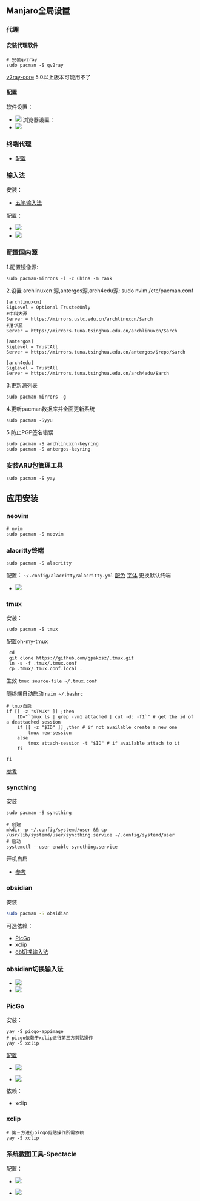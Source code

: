 ## Manjaro全局设置
### 代理
#### 安装代理软件

```shell
# 安装qv2ray
sudo pacman -S qv2ray
```
[v2ray-core](https://github.com/v2fly/v2ray-core/releases/tag/v4.44.0) 5.0以上版本可能用不了

#### 配置
软件设置：
- ![](https://raw.githubusercontent.com/free-150/For-PicGo/main/202202241717718.png)
浏览器设置：
- ![](https://raw.githubusercontent.com/free-150/For-PicGo/main/202202241721317.png)

### 终端代理
- [配置](https://github.com/liang-0131/terminal-proxy)
### 输入法
安装：
- [五笔输入法](http://wp02.ysepan.com/)    

配置：
- ![](https://raw.githubusercontent.com/free-150/For-PicGo/main/202202241648265.png)
- ![](https://raw.githubusercontent.com/free-150/For-PicGo/main/202202241650207.png)



### 配置国内源
1.配置镜像源:
```shell
sudo pacman-mirrors -i -c China -m rank
```
2.设置 archlinuxcn 源,antergos源,arch4edu源:
sudo nvim /etc/pacman.conf
```shell
[archlinuxcn]
SigLevel = Optional TrustedOnly
#中科大源
Server = https://mirrors.ustc.edu.cn/archlinuxcn/$arch
#清华源
Server = https://mirrors.tuna.tsinghua.edu.cn/archlinuxcn/$arch

[antergos]
SigLevel = TrustAll
Server = https://mirrors.tuna.tsinghua.edu.cn/antergos/$repo/$arch

[arch4edu]
SigLevel = TrustAll
Server = https://mirrors.tuna.tsinghua.edu.cn/arch4edu/$arch
```

3.更新源列表
```shell
sudo pacman-mirrors -g
```

4.更新pacman数据库并全面更新系统
```shell
sudo pacman -Syyu
```

5.防止PGP签名错误
```shell
sudo pacman -S archlinuxcn-keyring
sudo pacman -S antergos-keyring
```

### 安装ARU包管理工具
```shell
sudo pacman -S yay
```

## 应用安装
### neovim
```shell
# nvim
sudo pacman -S neovim
```

### alacritty终端
```shell
sudo pacman -S alacritty
```

配置：
`~/.config/alacritty/alacritty.yml`
[配色](https://github.com/alacritty/alacritty/wiki/Color-schemes)
[字体](https://github.com/liang-0131/neovim/tree/main/fonts)
更换默认终端
- ![](https://raw.githubusercontent.com/free-150/For-PicGo/main/202202261436311.png)
### tmux
安装：
```shell
sudo pacman -S tmux
```

配置oh-my-tmux
```shell
 cd
 git clone https://github.com/gpakosz/.tmux.git
 ln -s -f .tmux/.tmux.conf
 cp .tmux/.tmux.conf.local .
```
生效
`tmux source-file ~/.tmux.conf`

随终端自动启动
`nvim ~/.bashrc`
```shell
# tmux自启
if [[ -z "$TMUX" ]] ;then
    ID="`tmux ls | grep -vm1 attached | cut -d: -f1`" # get the id of a deattached session
    if [[ -z "$ID" ]] ;then # if not available create a new one
        tmux new-session
    else
        tmux attach-session -t "$ID" # if available attach to it
    fi

fi
```

[参考](https://blog.csdn.net/weixin_30532987/article/details/99480157)

### syncthing
安装

```shell
sudo pacman -S syncthing
```

```shell
# 创建
mkdir -p ~/.config/systemd/user && cp /usr/lib/systemd/user/syncthing.service ~/.config/systemd/user
# 启动
systemctl --user enable syncthing.service
```

开机自启
- [参考](https://linuxconfig.org/how-to-keep-files-and-directories-synchronized-across-different-devices-using-syncthing-on-linux)

### obsidian
安装
```bash
sudo pacman -S obsidian
```

可选依赖：
- [PicGo](#PicGo)
- [xclip](#xclip)
- [ob切换输入法](#obsidian切换输入法)
### obsidian切换输入法
- ![](https://raw.githubusercontent.com/free-150/For-PicGo/main/202202241638962.png)
- ![](https://raw.githubusercontent.com/free-150/For-PicGo/main/202202241640460.png)

### PicGo
安装：
```shell
yay -S picgo-appimage
# picgo依赖于xclip进行第三方剪贴操作
yay -S xclip
```

[配置](https://picgo.github.io/PicGo-Doc/zh/guide/config.html#github%E5%9B%BE%E5%BA%8A)
- ![](https://raw.githubusercontent.com/free-150/For-PicGo/main/202202241627047.png)

- ![](https://raw.githubusercontent.com/free-150/For-PicGo/main/202202241631019.png)

依赖：
- xclip
### xclip
```shell
# 第三方进行picgo剪贴操作所需依赖
yay -S xclip
```
### 系统截图工具-Spectacle
配置：

- ![](https://raw.githubusercontent.com/free-150/For-PicGo/main/202202241336925.png)

- ![](https://raw.githubusercontent.com/free-150/For-PicGo/main/202202241624401.png)


